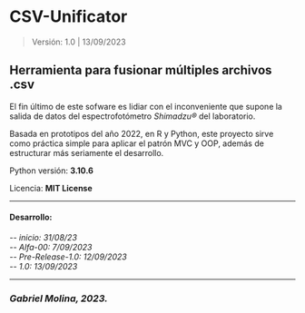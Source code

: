 # CSV-Unificator
> Versión: 1.0 | 13/09/2023
## Herramienta para fusionar múltiples archivos .csv
El fin último de este sofware es lidiar con el inconveniente que supone la salida de datos del espectrofotómetro *Shimadzu®* del laboratorio.  
  
Basada en prototipos del año 2022, en R y Python, este proyecto sirve como práctica simple para aplicar el patrón MVC y OOP, además de estructurar más seriamente el desarrollo.
  
Python versión: **3.10.6**

Licencia: **MIT License**

---
#### Desarrollo:
_-- inicio: 31/08/23_  
_-- Alfa-00: 7/09/2023_  
_-- Pre-Release-1.0: 12/09/2023_  
_-- 1.0: 13/09/2023_

___
### _Gabriel Molina, 2023._ 
